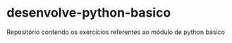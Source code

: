 # desenvolve-python-basico
Repositório contendo os exercícios referentes ao módulo de python básico
